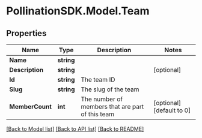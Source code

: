 
# PollinationSDK.Model.Team

## Properties

Name | Type | Description | Notes
------------ | ------------- | ------------- | -------------
**Name** | **string** |  | 
**Description** | **string** |  | [optional] 
**Id** | **string** | The team ID | 
**Slug** | **string** | The slug of the team | 
**MemberCount** | **int** | The number of members that are part of this team | [optional] [default to 0]

[[Back to Model list]](../README.md#documentation-for-models)
[[Back to API list]](../README.md#documentation-for-api-endpoints)
[[Back to README]](../README.md)

